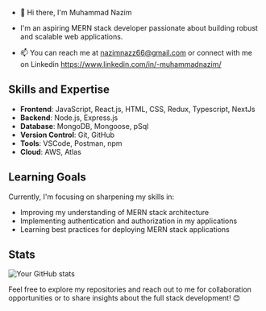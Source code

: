 - 👋  Hi there, I'm Muhammad Nazim

- I'm an aspiring MERN stack developer passionate about building robust and scalable web applications.
- 📫 You can reach me at nazimnazz66@gmail.com or connect with me on Linkedin https://www.linkedin.com/in/-muhammadnazim/

 ## Skills and Expertise
- **Frontend**: JavaScript, React.js, HTML, CSS, Redux, Typescript, NextJs
- **Backend**: Node.js, Express.js
- **Database**: MongoDB, Mongoose, pSql
- **Version Control**: Git, GitHub
- **Tools**: VSCode, Postman, npm
- **Cloud**: AWS, Atlas

## Learning Goals
Currently, I'm focusing on sharpening my skills in:
- Improving my understanding of MERN stack architecture
- Implementing authentication and authorization in my applications
- Learning best practices for deploying MERN stack applications

## Stats
![Your GitHub stats](https://github-readme-stats.vercel.app/api?username=MuhammadNazim6&show_icons=true&count_private=true)

Feel free to explore my repositories and reach out to me for collaboration opportunities or to share insights about the full stack development! 😊

